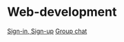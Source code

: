 # Web-development
[Sign-in, Sign-up](https://github.com/vacu9708/Web-development/tree/main/Sign-in%2C%20Sign-up)
[Group chat](https://github.com/vacu9708/Web-development/tree/main/Group%20chat)
